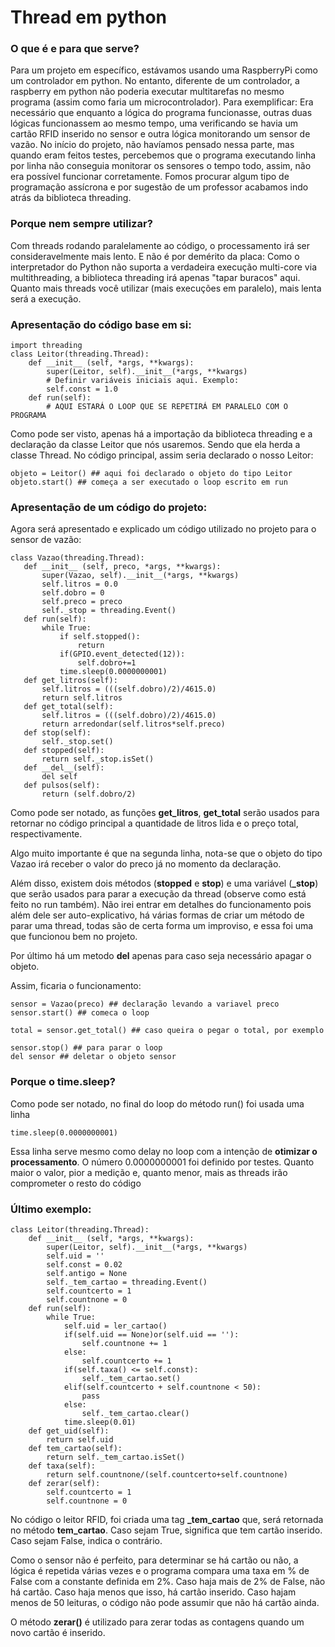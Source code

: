 # Thread em python

### O que é e para que serve?

Para um projeto em específico, estávamos usando uma RaspberryPi como um controlador em python. No entanto, diferente de um controlador, a raspberry em python não poderia executar multitarefas no mesmo programa (assim como faria um microcontrolador). Para exemplificar: Era necessário que enquanto a lógica do programa funcionasse, outras duas lógicas funcionassem ao mesmo tempo, uma verificando se havia um cartão RFID inserido no sensor e outra lógica monitorando um sensor de vazão. No início do projeto, não havíamos pensado nessa parte, mas quando eram feitos testes, percebemos que o programa executando linha por linha não conseguia monitorar os sensores o tempo todo, assim, não era possível funcionar corretamente. Fomos procurar algum tipo de programação assícrona e por sugestão de um professor acabamos indo atrás da biblioteca threading.

 ### Porque nem sempre utilizar?

 Com threads rodando paralelamente ao código, o processamento irá ser consideravelmente mais lento. E não é por demérito da placa: Como o interpretador do Python não suporta a verdadeira execução multi-core via multithreading, a biblioteca threading irá apenas "tapar buracos" aqui. Quanto mais threads você utilizar (mais execuções em paralelo), mais lenta será a execução.

 ### Apresentação do código base em si:

~~~python3
import threading
class Leitor(threading.Thread):
	def __init__ (self, *args, **kwargs):
		super(Leitor, self).__init__(*args, **kwargs)
		# Definir variáveis iniciais aqui. Exemplo:
		self.const = 1.0
	def run(self):
		# AQUI ESTARÁ O LOOP QUE SE REPETIRÁ EM PARALELO COM O PROGRAMA
~~~

Como pode ser visto, apenas há a importação da biblioteca threading e a declaração da classe Leitor que nós usaremos. Sendo que ela herda a classe Thread. No código principal, assim seria declarado o nosso Leitor:

~~~python3
objeto = Leitor() ## aqui foi declarado o objeto do tipo Leitor
objeto.start() ## começa a ser executado o loop escrito em run
~~~    

 ### Apresentação de um código do projeto:
 
 Agora será apresentado e explicado um código utilizado no projeto para o sensor de vazão:
 
 ~~~python3
class Vazao(threading.Thread):
	def __init__ (self, preco, *args, **kwargs):
		super(Vazao, self).__init__(*args, **kwargs)
		self.litros = 0.0
		self.dobro = 0
		self.preco = preco
		self._stop = threading.Event()
	def run(self):
		while True:
			if self.stopped():
				return
			if(GPIO.event_detected(12)):
				self.dobro+=1
			time.sleep(0.0000000001)
	def get_litros(self):
		self.litros = (((self.dobro)/2)/4615.0)
		return self.litros
	def get_total(self):
		self.litros = (((self.dobro)/2)/4615.0)
		return arredondar(self.litros*self.preco)
	def stop(self):
		self._stop.set()
	def stopped(self):
		return self._stop.isSet()
	def __del__(self):
		del self
	def pulsos(self):
		return (self.dobro/2)
~~~
		
		
Como pode ser notado, as funções **get_litros**, **get_total** serão usados para retornar no código principal a quantidade de litros lida e o preço total, respectivamente.

Algo muito importante é que na segunda linha, nota-se que o objeto do tipo Vazao irá receber o valor do preco já no momento da declaração.

Além disso, existem dois métodos (**stopped** e **stop**) e uma variável (**_stop**) que serão usados para parar a execução da thread (observe como está feito no run também). Não irei entrar em detalhes do funcionamento pois além dele ser auto-explicativo, há várias formas de criar um método de parar uma thread, todas são de certa forma um improviso, e essa foi uma que funcionou bem no projeto.

Por último há um metodo **__del__** apenas para caso seja necessário apagar o objeto.

Assim, ficaria o funcionamento:

~~~python3
sensor = Vazao(preco) ## declaração levando a variavel preco
sensor.start() ## comeca o loop
    
total = sensor.get_total() ## caso queira o pegar o total, por exemplo
    
sensor.stop() ## para parar o loop
del sensor ## deletar o objeto sensor
~~~
    
### Porque o time.sleep?

Como pode ser notado, no final do loop do método run() foi usada uma linha

~~~python3
time.sleep(0.0000000001)
~~~
    
Essa linha serve mesmo como delay no loop com a intenção de **otimizar o processamento**. O número 0.0000000001 foi definido por testes. Quanto maior o valor, pior a medição e, quanto menor, mais as threads irão comprometer o resto do código

### Último exemplo:

~~~python3
class Leitor(threading.Thread):
	def __init__ (self, *args, **kwargs):
		super(Leitor, self).__init__(*args, **kwargs)
		self.uid = ''
		self.const = 0.02
		self.antigo = None
		self._tem_cartao = threading.Event()
		self.countcerto = 1
		self.countnone = 0
	def run(self):
		while True:
			self.uid = ler_cartao()
			if(self.uid == None)or(self.uid == ''):
				self.countnone += 1
			else:
				self.countcerto += 1
			if(self.taxa() <= self.const):
				self._tem_cartao.set()
			elif(self.countcerto + self.countnone < 50):
				pass
			else:
				self._tem_cartao.clear()
			time.sleep(0.01)
	def get_uid(self):
		return self.uid
	def tem_cartao(self):
		return self._tem_cartao.isSet()
	def taxa(self):
		return self.countnone/(self.countcerto+self.countnone)
	def zerar(self):
		self.countcerto = 1
		self.countnone = 0
~~~
	
No código o leitor RFID, foi criada uma tag **_tem_cartao** que, será retornada no método **tem_cartao**. Caso sejam True, significa que tem cartão inserido. Caso sejam False, indica o contrário.

Como o sensor não é perfeito, para determinar se há cartão ou não, a lógica é repetida várias vezes e o programa compara uma taxa em % de False com a constante definida em 2%. Caso haja mais de 2% de False, não há cartão. Caso haja menos que isso, há cartão inserido. Caso hajam menos de 50 leituras, o código não pode assumir que não há cartão ainda.

O método **zerar()** é utilizado para zerar todas as contagens quando um novo cartão é inserido. 

